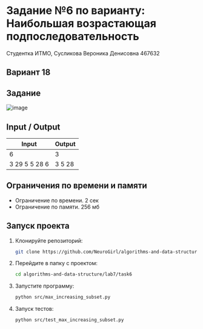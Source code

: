 # Задание №6 по варианту: Наибольшая возрастающая подпоследовательность
Студентка ИТМО,  Сусликова Вероника Денисовна 467632

## Вариант 18

## Задание 

![image](https://github.com/user-attachments/assets/793ebd6d-f272-4dbc-b646-f4faa6112c19)

## Input / Output 

| Input       | Output   |
|-------------|----------|
|6            |3         |
|3 29 5 5 28 6|3 5 28    |

## Ограничения по времени и памяти

- Ограничение по времени. 2 сек
- Ограничение по памяти. 256 мб

## Запуск проекта
1. Клонируйте репозиторий:
   ```bash
   git clone https://github.com/NeuroGirl/algorithms-and-data-structure.git
   ```
2. Перейдите в папку с проектом:
   ```bash
   cd algorithms-and-data-structure/lab7/task6
   
3. Запустите программу:
   ```bash
   python src/max_increasing_subset.py
   ```

4. Запуск тестов:
   ```bash
   python src/test_max_increasing_subset.py
   ```

